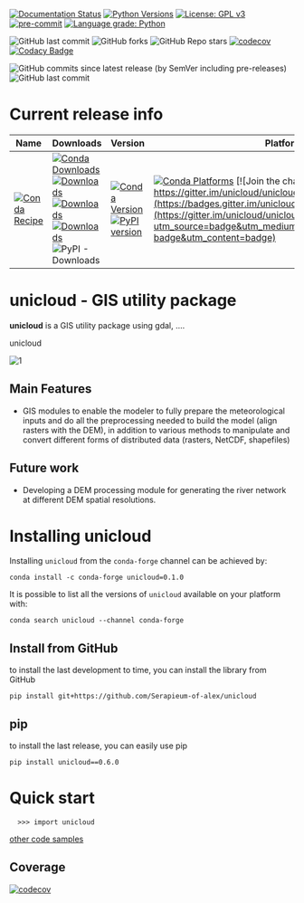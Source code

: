 [![Documentation Status](https://readthedocs.org/projects/unicloud/badge/?version=latest)](https://unicloud.readthedocs.io/en/latest/?badge=latest)
[![Python Versions](https://img.shields.io/pypi/pyversions/unicloud.png)](https://img.shields.io/pypi/pyversions/unicloud)
[![License: GPL v3](https://img.shields.io/badge/License-GPLv3-blue.svg)](https://www.gnu.org/licenses/gpl-3.0)
[![pre-commit](https://img.shields.io/badge/pre--commit-enabled-brightgreen?logo=pre-commit&logoColor=white)](https://github.com/pre-commit/pre-commit)
[![Language grade: Python](https://img.shields.io/lgtm/grade/python/g/Serapieum-of-alex/unicloud.svg?logo=lgtm&logoWidth=18)](https://lgtm.com/projects/g/Serapieum-of-alex/unicloud/context:python)

![GitHub last commit](https://img.shields.io/github/last-commit/Serapieum-of-alex/unicloud)
![GitHub forks](https://img.shields.io/github/forks/Serapieum-of-alex/unicloud?style=social)
![GitHub Repo stars](https://img.shields.io/github/stars/Serapieum-of-alex/unicloud?style=social)
[![codecov](https://codecov.io/gh/Serapieum-of-alex/unicloud/branch/main/graph/badge.svg?token=g0DV4dCa8N)](https://codecov.io/gh/Serapieum-of-alex/unicloud)
[![Codacy Badge](https://app.codacy.com/project/badge/Grade/5e3aa4d0acc843d1a91caf33545ecf03)](https://www.codacy.com/gh/Serapieum-of-alex/unicloud/dashboard?utm_source=github.com&amp;utm_medium=referral&amp;utm_content=Serapieum-of-alex/unicloud&amp;utm_campaign=Badge_Grade)

![GitHub commits since latest release (by SemVer including pre-releases)](https://img.shields.io/github/commits-since/Serapieum-of-alex/unicloud/0.5.0?include_prereleases&style=plastic)
![GitHub last commit](https://img.shields.io/github/last-commit/Serapieum-of-alex/unicloud)

Current release info
====================

| Name                                                                                                                 | Downloads                                                                                                                                                                                                                                                                                                                                                                                                                                                                                                                   | Version                                                                                                                                                                                                                     | Platforms                                                                                                                                                                                                                                                                                                                                 |
|----------------------------------------------------------------------------------------------------------------------|-----------------------------------------------------------------------------------------------------------------------------------------------------------------------------------------------------------------------------------------------------------------------------------------------------------------------------------------------------------------------------------------------------------------------------------------------------------------------------------------------------------------------------|-----------------------------------------------------------------------------------------------------------------------------------------------------------------------------------------------------------------------------|-------------------------------------------------------------------------------------------------------------------------------------------------------------------------------------------------------------------------------------------------------------------------------------------------------------------------------------------|
| [![Conda Recipe](https://img.shields.io/badge/recipe-unicloud-green.svg)](https://anaconda.org/conda-forge/unicloud) | [![Conda Downloads](https://img.shields.io/conda/dn/conda-forge/unicloud.svg)](https://anaconda.org/conda-forge/unicloud) [![Downloads](https://pepy.tech/badge/unicloud)](https://pepy.tech/project/unicloud) [![Downloads](https://pepy.tech/badge/unicloud/month)](https://pepy.tech/project/unicloud)  [![Downloads](https://pepy.tech/badge/unicloud/week)](https://pepy.tech/project/unicloud)  ![PyPI - Downloads](https://img.shields.io/pypi/dd/unicloud?color=blue&style=flat-square) | [![Conda Version](https://img.shields.io/conda/vn/conda-forge/unicloud.svg)](https://anaconda.org/conda-forge/unicloud) [![PyPI version](https://badge.fury.io/py/unicloud.svg)](https://badge.fury.io/py/unicloud) | [![Conda Platforms](https://img.shields.io/conda/pn/conda-forge/unicloud.svg)](https://anaconda.org/conda-forge/unicloud) [![Join the chat at https://gitter.im/unicloud/unicloud](https://badges.gitter.im/unicloud/unicloud.svg)](https://gitter.im/unicloud/unicloud?utm_source=badge&utm_medium=badge&utm_campaign=pr-badge&utm_content=badge) |

unicloud - GIS utility package
=====================================================================
**unicloud** is a GIS utility package using gdal, ....

unicloud

![1](/docs/images/package-work-flow/overall.png)

Main Features
-------------

- GIS modules to enable the modeler to fully prepare the meteorological inputs and do all the preprocessing
  needed to build the model (align rasters with the DEM), in addition to various methods to manipulate and
  convert different forms of distributed data (rasters, NetCDF, shapefiles)

Future work
-------------

- Developing a DEM processing module for generating the river network at different DEM spatial resolutions.

Installing unicloud
===============

Installing `unicloud` from the `conda-forge` channel can be achieved by:

```
conda install -c conda-forge unicloud=0.1.0
```

It is possible to list all the versions of `unicloud` available on your platform with:

```
conda search unicloud --channel conda-forge
```

## Install from GitHub

to install the last development to time, you can install the library from GitHub

```
pip install git+https://github.com/Serapieum-of-alex/unicloud
```

## pip

to install the last release, you can easily use pip

```
pip install unicloud==0.6.0
```

Quick start
===========

```
  >>> import unicloud
```

[other code samples](https://unicloud.readthedocs.io/en/latest/?badge=latest)

## Coverage

[![codecov](https://codecov.io/gh/Serapieum-of-alex/unicloud/branch/main/graphs/sunburst.svg?token=g0DV4dCa8N)](https://codecov.io/gh/Serapieum-of-alex/unicloud)
